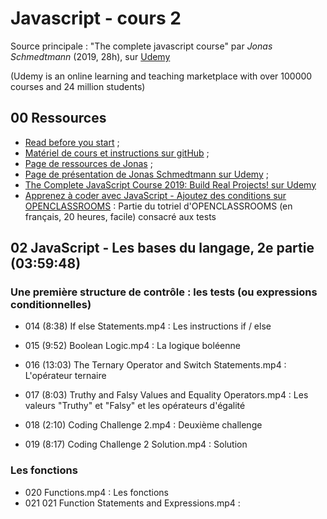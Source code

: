 # Javascript - cours 2

Source principale : "The complete javascript course" par _Jonas Schmedtmann_ (2019, 28h), sur [Udemy](https://www.udemy.com) 

(Udemy is an online learning and teaching marketplace with over 100000 courses and 24 million students)

## 00 Ressources

- [Read before you start](file:///Users/Myriam/Documents/PC/E/Myriam/HERSCours%20-c/2019-2020/JS/the-complete-javascript-course/01%20Course%20Introduction/002%20READ%20BEFORE%20YOU%20START.html) ;
- [Matériel de cours et instructions sur gitHub](https://github.com/jonasschmedtmann/complete-javascript-course) ;
- [Page de ressources de Jonas](http://codingheroes.io/resources/) ;
- [Page de présentation de Jonas Schmedtmann sur Udemy](https://www.udemy.com/user/jonasschmedtmann/) ;
- [The Complete JavaScript Course 2019: Build Real Projects! sur Udemy](https://www.udemy.com/course/the-complete-javascript-course/)
- [Apprenez à coder avec JavaScript - Ajoutez des conditions sur OPENCLASSROOMS](https://openclassrooms.com/fr/courses/2984401-apprenez-a-coder-avec-javascript/3043921-ajoutez-des-conditions) : Partie du totriel d'OPENCLASSROOMS (en français, 20 heures, facile) consacré aux tests


## 02 JavaScript - Les bases du langage, 2e partie (03:59:48)

### Une première structure de contrôle : les tests (ou expressions conditionnelles)

- 014 (8:38) If  else Statements.mp4 : Les instructions if / else
- 015 (9:52) Boolean Logic.mp4 : La logique boléenne
- 016 (13:03) The Ternary Operator and Switch Statements.mp4 : L'opérateur ternaire
- 017 (8:03) Truthy and Falsy Values and Equality Operators.mp4 : Les valeurs "Truthy" et "Falsy" et les opérateurs d'égalité

- 018 (2:10) Coding Challenge 2.mp4 : Deuxième challenge
- 019 (8:17) Coding Challenge 2 Solution.mp4 : Solution

### Les fonctions

- 020 Functions.mp4 : Les fonctions
- 021 021 Function Statements and Expressions.mp4 : 

